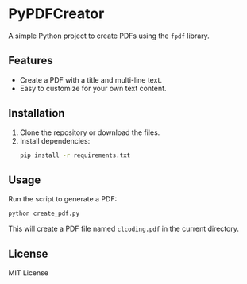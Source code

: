 # PyPDFCreator

A simple Python project to create PDFs using the `fpdf` library.

## Features

- Create a PDF with a title and multi-line text.
- Easy to customize for your own text content.

## Installation

1. Clone the repository or download the files.
2. Install dependencies:
   ```bash
   pip install -r requirements.txt
   ```

## Usage

Run the script to generate a PDF:

```bash
python create_pdf.py
```

This will create a PDF file named `clcoding.pdf` in the current directory.

## License

MIT License
